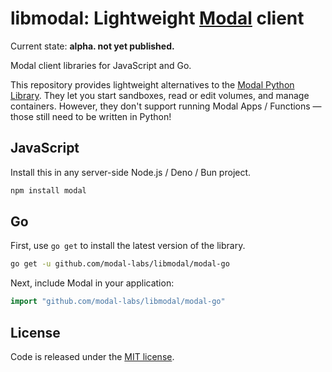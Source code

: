 # libmodal: Lightweight [Modal](https://modal.com) client

Current state: **alpha. not yet published.**

Modal client libraries for JavaScript and Go.

This repository provides lightweight alternatives to the [Modal Python Library](https://github.com/modal-labs/modal-client). They let you start sandboxes, read or edit volumes, and manage containers. However, they don't support running Modal Apps / Functions — those still need to be written in Python!

## JavaScript

Install this in any server-side Node.js / Deno / Bun project.

```bash
npm install modal
```

## Go

First, use `go get` to install the latest version of the library.

```bash
go get -u github.com/modal-labs/libmodal/modal-go
```

Next, include Modal in your application:

```go
import "github.com/modal-labs/libmodal/modal-go"
```

## License

Code is released under the [MIT license](./LICENSE).
